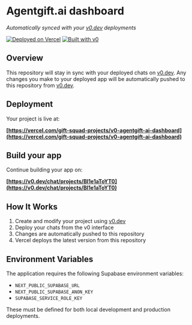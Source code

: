 # Agentgift.ai dashboard

*Automatically synced with your [v0.dev](https://v0.dev) deployments*

[![Deployed on Vercel](https://img.shields.io/badge/Deployed%20on-Vercel-black?style=for-the-badge&logo=vercel)](https://vercel.com/gift-squad-projects/v0-agentgift-ai-dashboard)
[![Built with v0](https://img.shields.io/badge/Built%20with-v0.dev-black?style=for-the-badge)](https://v0.dev/chat/projects/Bl1e1aToYT0)

## Overview

This repository will stay in sync with your deployed chats on [v0.dev](https://v0.dev).
Any changes you make to your deployed app will be automatically pushed to this repository from [v0.dev](https://v0.dev).

## Deployment

Your project is live at:

**[https://vercel.com/gift-squad-projects/v0-agentgift-ai-dashboard](https://vercel.com/gift-squad-projects/v0-agentgift-ai-dashboard)**

## Build your app

Continue building your app on:

**[https://v0.dev/chat/projects/Bl1e1aToYT0](https://v0.dev/chat/projects/Bl1e1aToYT0)**

## How It Works

1. Create and modify your project using [v0.dev](https://v0.dev)
2. Deploy your chats from the v0 interface
3. Changes are automatically pushed to this repository
4. Vercel deploys the latest version from this repository

## Environment Variables

The application requires the following Supabase environment variables:

- `NEXT_PUBLIC_SUPABASE_URL`
- `NEXT_PUBLIC_SUPABASE_ANON_KEY`
- `SUPABASE_SERVICE_ROLE_KEY`

These must be defined for both local development and production deployments.
